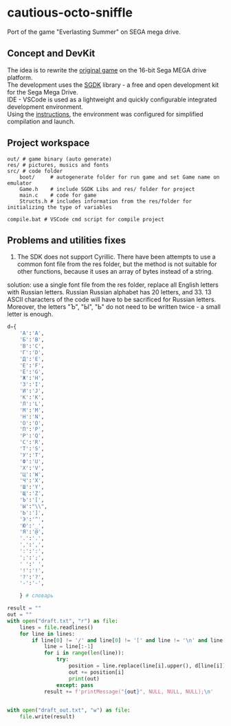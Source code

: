 # cautious-octo-sniffle
Port of the game "Everlasting Summer" on SEGA mega drive.

## Concept and DevKit
The idea is to rewrite the [original game](https://everlastingsummer.su/) on the 16-bit Sega MEGA drive platform. <br>
The development uses the [SGDK](https://github.com/Stephane-D/SGDK) library - a free and open development kit for the Sega Mega Drive.<br>
IDE - VSCode is used as a lightweight and quickly configurable integrated development environment. <br>
Using the [instructions](https://under-prog.ru/sgdk-%D1%81%D0%BE%D0%B7%D0%B4%D0%B0%D0%B5%D0%BC-hello-world/), the environment was configured for simplified compilation and launch.

## Project workspace
    out/ # game binary (auto generate)
    res/ # pictures, musics and fonts
    src/ # code folder
        boot/     # autogenerate folder for run game and set Game name on emulator
        Game.h    # include SGDK Libs and res/ folder for project
        main.c    # code for game
        Structs.h # includes information from the res/folder for initializing the type of variables
      
    compile.bat # VSCode cmd script for compile project
    
## Problems and utilities fixes

1) The SDK does not support Cyrillic. There have been attempts to use a common font file from the res folder, but the method is not suitable for other functions, because it uses an array of bytes instead of a string. 

solution: use a single font file from the res folder, replace all English letters with Russian letters.
Russian Russian alphabet has 20 letters, and 33. 13 ASCII characters of the code will have to be sacrificed for Russian letters. Moreover, the letters "Ъ", "Ы", "Ь" do not need to be written twice - a small letter is enough.
```python
d={
    'А':'A', 
    'Б':'B',
    'В':'C',
    'Г':'D',
    'Д':'E',
    'Е':'F',
    'Ё':'G',
    'Ж':'H',
    'З':'I',
    'И':'J',
    'К':'K',
    'Л':'L',
    'М':'M',
    'Н':'N',
    'О':'O',
    'П':'P',
    'Р':'Q',
    'С':'R',
    'Т':'S',
    'У':'T',
    'Ф':'U',
    'Х':'V',
    'Ц':'W',
    'Ч':'X',
    'Ш':'Y',
    'Щ':'Z',
    'Ъ':'[',
    'Ы':"\\",
    'Ь':']',
    'Э':'^',
    'Ю':'_',
    'Я':'@',
    '.':'.',
    ',':',',
    ':':':',
    ';':';',
    ' ':' ',
    '!':'!',
    '?':'?',
    '-':'-',

    } # словарь

result = ""
out = ""
with open("draft.txt", "r") as file:
    lines = file.readlines()
    for line in lines:
        if line[0] != '/' and line[0] != '[' and line != '\n' and line[0] != '>':
            line = line[:-1]
            for i in range(len(line)):
                try:
                    position = line.replace(line[i].upper(), d[line[i]])
                    out += position[i] 
                    print(out)
                except: pass
            result += f'printMessage("{out}", NULL, NULL, NULL);\n'    
            

with open("draft_out.txt", "w") as file:
    file.write(result)

```
